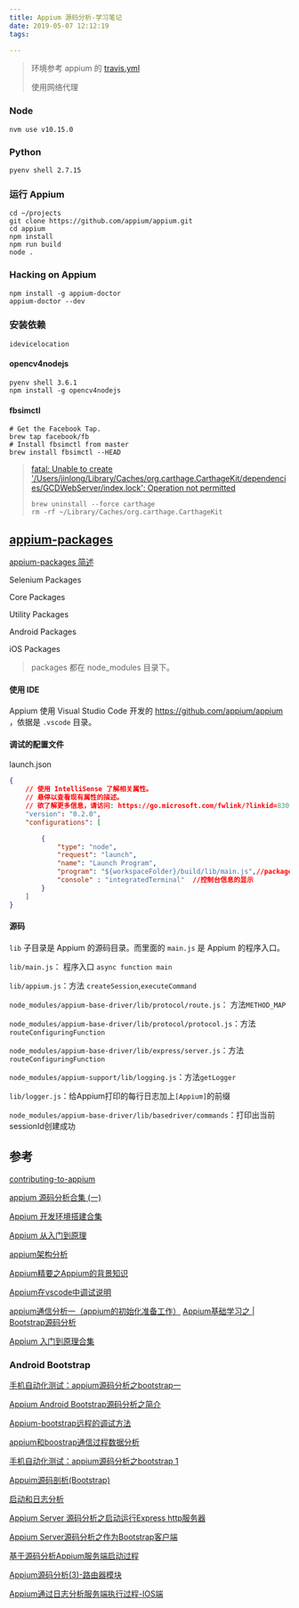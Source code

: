 ```yaml
---
title: Appium 源码分析-学习笔记
date: 2019-05-07 12:12:19
tags:

---
```




> 环境参考 appium 的 [travis.yml](https://github.com/appium/appium/blob/master/.travis.yml)
>
> 使用网络代理



### Node 

```
nvm use v10.15.0
```



### Python

```shell
pyenv shell 2.7.15
```



### 运行 Appium

```shell
cd ~/projects
git clone https://github.com/appium/appium.git
cd appium
npm install
npm run build
node .
```



### Hacking on Appium

```shell
npm install -g appium-doctor
appium-doctor --dev
```



### 安装依赖

```shell
idevicelocation
```



#### opencv4nodejs

```shell
pyenv shell 3.6.1
npm install -g opencv4nodejs
```



#### fbsimctl

```shell
# Get the Facebook Tap.
brew tap facebook/fb
# Install fbsimctl from master
brew install fbsimctl --HEAD
```

> [fatal: Unable to create '/Users/jinlong/Library/Caches/org.carthage.CarthageKit/dependencies/GCDWebServer/index.lock': Operation not permitted](https://github.com/facebook/idb/issues/432)
>
> ```
> brew uninstall --force carthage
> rm -rf ~/Library/Caches/org.carthage.CarthageKit
> ```



## [appium-packages](http://appium.io/docs/en/contributing-to-appium/appium-packages/)

[appium-packages 简述](https://github.com/appium/appium/blob/master/docs/cn/contributing-to-appium/appium-packages.md)

Selenium Packages

Core Packages

Utility Packages

Android Packages

iOS Packages

> packages 都在 node_modules 目录下。



#### 使用 IDE

Appium 使用 Visual Studio Code 开发的 https://github.com/appium/appium ，依据是 `.vscode` 目录。



#### 调试的配置文件

launch.json

```json
{
    // 使用 IntelliSense 了解相关属性。 
    // 悬停以查看现有属性的描述。
    // 欲了解更多信息，请访问: https://go.microsoft.com/fwlink/?linkid=830387
    "version": "0.2.0",
    "configurations": [

        {
            "type": "node",
            "request": "launch",
            "name": "Launch Program",
            "program": "${workspaceFolder}/build/lib/main.js",//package.json中的默认入口
            "console" : "integratedTerminal"  //控制台信息的显示
        }
    ]
}
```



#### 源码

`lib` 子目录是 Appium 的源码目录。而里面的 `main.js` 是 Appium 的程序入口。

`lib/main.js`： 程序入口 `async function main`

`lib/appium.js`：方法 `createSession`,`executeCommand`

`node_modules/appium-base-driver/lib/protocol/route.js`： 方法`METHOD_MAP`

`node_modules/appium-base-driver/lib/protocol/protocol.js`：方法`routeConfiguringFunction`

`node_modules/appium-base-driver/lib/express/server.js`：方法 ` routeConfiguringFunction`

`node_modules/appium-support/lib/logging.js`：方法`getLogger`

`lib/logger.js`：给Appium打印的每行日志加上`[Appium]`的前缀

`node_modules/appium-base-driver/lib/basedriver/commands`：打印出当前sessionId创建成功



## 参考

[contributing-to-appium](https://github.com/appium/appium/tree/master/docs/cn/contributing-to-appium)

[appium 源码分析合集 (一)](https://testerhome.com/topics/2463)

[Appium 开发环境搭建合集](https://testerhome.com/wiki/developingappium)

[Appium 从入门到原理](https://bestswifter.com/appium/)

[appium架构分析](https://www.cnblogs.com/wangcp-2014/p/6060019.html)

[Appium精要之Appium的背景知识](https://www.jianshu.com/p/5d11299f674b?utm_campaign=maleskine&utm_content=note&utm_medium=seo_notes&utm_source=recommendation)

[Appium在vscode中调试说明](http://cming.site/2018/02/22/201802221759/)

[appium通信分析一（appium的初始化准备工作）](https://blog.csdn.net/jiuzuidongpo/article/details/51790455)
[Appium基础学习之 | Bootstrap源码分析](https://blog.csdn.net/ouyanggengcheng/article/details/85210829)

[Appium 入门到原理合集](https://testerhome.com/topics/1980)



### Android Bootstrap

[手机自动化测试：appium源码分析之bootstrap一](http://www.cnblogs.com/laoli0201/articles/4881492.html)

[Appium Android Bootstrap源码分析之简介](https://blog.csdn.net/zhubaitian/article/details/40619777)

[Appium-bootstrap远程的调试方法](https://blog.csdn.net/qq744746842/article/details/50461988)

[appium和boostrap通信过程数据分析](https://blog.csdn.net/jiuzuidongpo/article/details/51790702)

[手机自动化测试：appium源码分析之bootstrap 1](https://blog.51cto.com/10988776/1726073)

[Appuim源码剖析(Bootstrap)](http://skyseraph.com/2017/01/26/Android/Appuim源码剖析(Boottrap)/)



[启动和日志分析](https://cstsinghua.github.io/2018/07/19/Appium启动和日志分析/)

[Appium Server 源码分析之启动运行Express http服务器](https://blog.csdn.net/zhubaitian/article/details/40710049)

[Appium Server源码分析之作为Bootstrap客户端](https://blog.csdn.net/zhubaitian/article/details/40783625)

[基于源码分析Appium服务端启动过程](http://cming.site/2018/01/18/201801182037/)

[Appium源码分析(3)-路由器模块](https://blog.csdn.net/itfootball/article/details/44707431)

[Appium通过日志分析服务端执行过程-IOS端](http://cming.site/2018/02/22/201802221449/)


